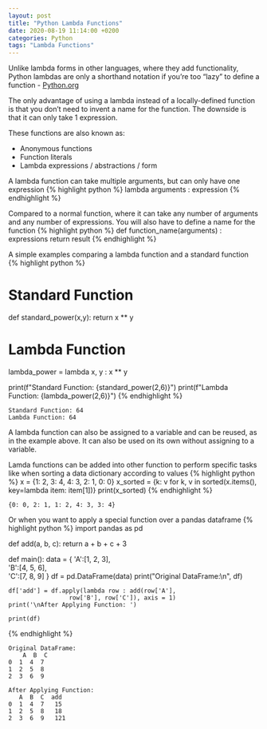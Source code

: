 ```yaml
---
layout: post
title: "Python Lambda Functions"
date: 2020-08-19 11:14:00 +0200
categories: Python
tags: "Lambda Functions"
---
```

Unlike lambda forms in other languages, where they add functionality, Python lambdas are only a shorthand notation if you’re too “lazy” to define a function - [Python.org](https://docs.python.org "Python.org")

The only advantage of using a lambda instead of a locally-defined function is that you don’t need to invent a name for the function. The downside is that it can only take 1 expression.

These functions are also known as:
* Anonymous functions
* Function literals
* Lambda expressions / abstractions / form


A lambda function can take multiple arguments, but can only have one expression
{% highlight python %}
lambda arguments : expression
{% endhighlight %}

Compared to a normal function, where it can take any number of arguments and any number of expressions. You will also have to define a name for the function
{% highlight python %}
def function_name(arguments) :
	expressions
	return result
{% endhighlight %}

A simple examples comparing a lambda function and a standard function
{% highlight python %}
# Standard Function
def standard_power(x,y):
	return x ** y

# Lambda Function
lambda_power = lambda x, y : x ** y

print(f"Standard Function: {standard_power(2,6)}")
print(f"Lambda Function: {lambda_power(2,6)}")
{% endhighlight %}

```
Standard Function: 64
Lambda Function: 64
```

A lambda function can also be assigned to a variable and can be reused, as in the example above. It can also be used on its own without assigning to a variable.

Lamda functions can be added into other function to perform specific tasks like when sorting a data dictionary according to values
{% highlight python %}
x = {1: 2, 3: 4, 4: 3, 2: 1, 0: 0}
x_sorted = {k: v for k, v in sorted(x.items(), key=lambda item: item[1])}
print(x_sorted)
{% endhighlight %}

```
{0: 0, 2: 1, 1: 2, 4: 3, 3: 4}
```

Or when you want to apply a special function over a pandas dataframe
{% highlight python %}
import pandas as pd 
  
def add(a, b, c): 
    return a + b + c + 3

def main(): 
    data = { 
            'A':[1, 2, 3],  
            'B':[4, 5, 6],  
            'C':[7, 8, 9] } 
    df = pd.DataFrame(data) 
    print("Original DataFrame:\n", df) 
    
	df['add'] = df.apply(lambda row : add(row['A'], 
                     row['B'], row['C']), axis = 1) 
    print('\nAfter Applying Function: ') 
    
    print(df) 
{% endhighlight %}

```
Original DataFrame:
    A  B  C
0  1  4  7
1  2  5  8
2  3  6  9

After Applying Function:
   A  B  C  add
0  1  4  7   15
1  2  5  8   18
2  3  6  9   121
```


